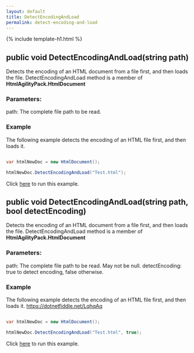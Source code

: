 ```yaml
---
layout: default
title: DetectEncodingAndLoad
permalink: detect-encoding-and-load
---
```


{% include template-h1.html %}

## public void DetectEncodingAndLoad(string path)

Detects the encoding of an HTML document from a file first, and then loads the file. DetectEncodingAndLoad method is a member of **HtmlAgilityPack.HtmlDocument**

### Parameters:

path: The complete file path to be read.

### Example

The following example detects the encoding of an HTML file first, and then loads it.

```csharp

var htmlNewDoc = new HtmlDocument();

htmlNewDoc.DetectEncodingAndLoad("Test.html");

```

Click [here](https://dotnetfiddle.net/9pO7lN) to run this example.

## public void DetectEncodingAndLoad(string path, bool detectEncoding)

Detects the encoding of an HTML document from a file first, and then loads the file. DetectEncodingAndLoad method is a member of **HtmlAgilityPack.HtmlDocument**

### Parameters:

path: The complete file path to be read. May not be null.
detectEncoding: true to detect encoding, false otherwise.

### Example

The following example detects the encoding of an HTML file first, and then loads it.
https://dotnetfiddle.net/LqhqAq
```csharp

var htmlNewDoc = new HtmlDocument();

htmlNewDoc.DetectEncodingAndLoad("Test.html", true);

```

Click [here](https://dotnetfiddle.net/LqhqAq) to run this example.
